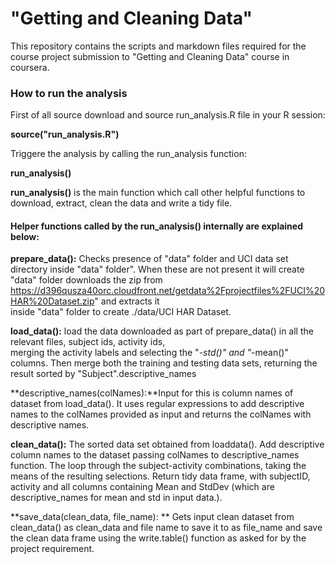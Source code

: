 "Getting and Cleaning Data"
=======================================
This repository contains the scripts and markdown files required for the course project submission to "Getting and Cleaning Data" course in coursera. 


### How to run the analysis

First of all source download and source run_analysis.R file in your R session:

**source("run_analysis.R")**

Triggere the analysis by calling the run_analysis function:

**run_analysis()**

__run_analysis()__ is the main function which call other helpful functions to download, extract, clean the data and write a tidy file. 

  

#### Helper functions called by the run_analysis() internally are explained below:

**prepare_data():** Checks presence of "data" folder  and UCI data set directory inside "data" folder". When these are not                    present it will create "data" folder downloads the zip from                      
                https://d396qusza40orc.cloudfront.net/getdata%2Fprojectfiles%2FUCI%20HAR%20Dataset.zip" and extracts it   
                inside "data" folder to create ./data/UCI HAR Dataset. 

**load_data():** load the data downloaded as part of prepare_data() in all the relevant files, subject ids, activity ids,    
            merging the activity labels and selecting the "*-std()" and "*-mean()" columns. 
            Then merge both the training and testing data sets, returning the result sorted by "Subject".descriptive_names

**descriptive_names(colNames):**Input for this is column names of dataset from load_data(). 
                            It uses regular expressions to add descriptive names to the colNames provided as input and
                            returns the colNames with descriptive names. 

**clean_data():** The sorted data set obtained from loaddata(). 
              Add descriptive column names to the dataset passing colNames to descriptive_names function.
              The loop through the subject-activity combinations, taking the means of the resulting selections. 
              Return tidy data frame,  with subjectID, activity and all columns containing  Mean and StdDev (which are  
              descriptive_names for mean and std in input data.).

**save_data(clean_data, file_name): ** Gets input clean dataset from clean_data() as clean_data and file name to save it 
                                to as file_name and save the clean data frame using the write.table() function as asked 
                                for by the project requirement.